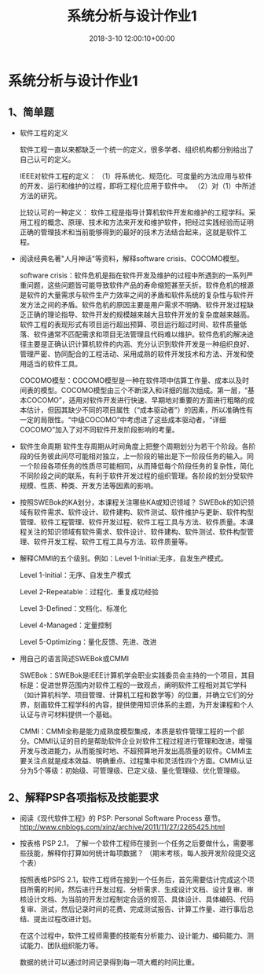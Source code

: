 ﻿---
layout: post
title: 系统分析与设计作业1
date: 2018-3-10 12:00:10+00:00
categories: 日志
tags: 博客
---

# 系统分析与设计作业1

## 1、简单题
* 软件工程的定义

  软件工程一直以来都缺乏一个统一的定义，很多学者、组织机构都分别给出了自己认可的定义。

  IEEE对软件工程的定义：
（1）将系统化、规范化、可度量的方法应用与软件的开发、运行和维护的过程，即将工程化应用于软件中。
（2）对（1）中所述方法的研究。

  比较认可的一种定义：
  软件工程是指导计算机软件开发和维护的工程学科。采用工程的概念、原理、技术和方法来开发和维护软件，把经过实践经验而证明正确的管理技术和当前能够得到的最好的技术方法结合起来，这就是软件工程。
* 阅读经典名著"人月神话"等资料，解释software crisis、COCOMO模型。

  software crisis：软件危机是指在软件开发及维护的过程中所遇到的一系列严重问题，这些问题皆可能导致软件产品的寿命缩短甚至夭折。软件危机的根源是软件的大量需求与软件生产力效率之间的矛盾和软件系统的复杂性与软件开发方法之间的矛盾。软件危机的原因主要是用户需求不明确、软件开发过程缺乏正确的理论指导、软件开发的规模越来越大且软件开发的复杂度越来越高。软件工程的表现形式有项目运行超出预算、项目运行超过时间、软件质量低落、软件通常不匹配需求和项目无法管理且代码难以维护。软件危机的解决途径主要是正确认识计算机软件的内涵、充分认识到软件开发是一种组织良好、管理严密、协同配合的工程活动、采用成熟的软件开发技术和方法、开发和使用适当的软件工具。
  
  COCOMO模型：COCOMO模型是一种在软件项中估算工作量、成本以及时间表的模型。COCOMO模型由三个不断深入和详细的层次组成。第一层，“基本COCOMO”，适用对软件开发进行快速、早期地对重要的方面进行粗略的成本估计，但因其缺少不同的项目属性（“成本驱动者”）的因素，所以准确性有一定的局限性。“中级COCOMO”中考虑进了这些成本驱动者。“详细COCOMO”加入了对不同软件开发阶段影响的考量。
* 软件生命周期
  软件生存周期从时间角度上把整个周期划分为若干个阶段。各阶段的任务彼此间尽可能相对独立，上一阶段的输出是下一阶段任务的输入。同一个阶段各项任务的性质尽可能相同，从而降低每个阶段任务的复杂性，简化不同阶段之间的联系，有利于软件开发过程的组织管理。各阶段的划分受软件规模、性质、种类、开发方法等因素的影响。
* 按照SWEBok的KA划分，本课程关注哪些KA或知识领域？
  SWEBok的知识领域有软件需求、软件设计、软件建构、软件测试、软件维护与更新、软件构型管理、软件工程管理、软件开发过程、软件工程工具与方法、软件质量。本课程关注的知识领域有软件需求、软件设计、软件建构、软件测试、软件构型管理、软件开发工程、软件工程工具与方法、软件质量等。
* 解释CMMI的五个级别。例如：Level 1-Initial:无序，自发生产模式。
  
  Level 1-Initial：无序、自发生产模式
  
  Level 2-Repeatable：过程化、重复成功经验
  
  Level 3-Defined：文档化、标准化
  
  Level 4-Managed：定量控制
  
  Level 5-Optimizing：量化反馈、先进、改进
* 用自己的语言简述SWEBok或CMMI
  
  SWEBok：SWEBok是IEEE计算机学会职业实践委员会主持的一个项目，其目标是：促进世界范围内对软件工程的一致观点，阐明软件工程相对其它学科（如计算机科学、项目管理、计算机工程和数学等）的位置，并确立它们的分界，刻画软件工程学科的内容，提供使用知识体系的主题，为开发课程和个人认证与许可材料提供一个基础。
  
  CMMI：CMMI全称是能力成熟度模型集成，本质是软件管理工程的一个部分。CMMI认证的目的是帮助软件企业对软件工程过程进行管理和改进，增强开发与改进能力，从而能按时地、不超预算地开发出高质量的软件。CMMI主要关注点就是成本效益、明确重点、过程集中和灵活性四个方面。CMMI认证分为5个等级：初始级、可管理级、已定义级、量化管理级、优化管理级。

## 2、解释PSP各项指标及技能要求
* 阅读《现代软件工程》的 PSP: Personal Software Process 章节。 http://www.cnblogs.com/xinz/archive/2011/11/27/2265425.html
* 按表格 PSP 2.1， 了解一个软件工程师在接到一个任务之后要做什么，需要哪些技能，解释你打算如何统计每项数据？ （期末考核，每人按开发阶段提交这个表）
  
  按照表格PSPS 2.1，软件工程师在接到一个任务后，首先需要估计完成这个项目所需的时间，然后进行开发过程、分析需求、生成设计文档、设计复审、审核设计文档、为当前的开发过程制定合适的规范、具体设计、具体编码、代码复审、测试，然后记录时间的花费、完成测试报告、计算工作量、进行事后总结、提出过程改进计划。
  
  在这个过程中，软件工程师需要的技能有分析能力、设计能力、编码能力、测试能力、团队组织能力等。
  
  数据的统计可以通过时间记录得到每一项大概的时间比重。

